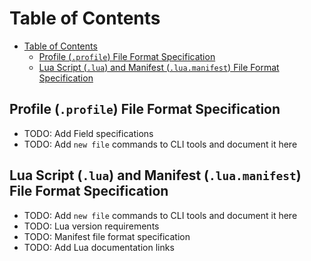 # Table of Contents

- [Table of Contents](#table-of-contents)
  - [Profile (`.profile`) File Format Specification](#profile-profile-file-format-specification)
  - [Lua Script (`.lua`) and Manifest (`.lua.manifest`) File Format Specification](#lua-script-lua-and-manifest-luamanifest-file-format-specification)

## Profile (`.profile`) File Format Specification

- TODO: Add Field specifications
- TODO: Add `new file` commands to CLI tools and document it here

## Lua Script (`.lua`) and Manifest (`.lua.manifest`) File Format Specification

- TODO: Add `new file` commands to CLI tools and document it here
- TODO: Lua version requirements
- TODO: Manifest file format specification
- TODO: Add Lua documentation links
